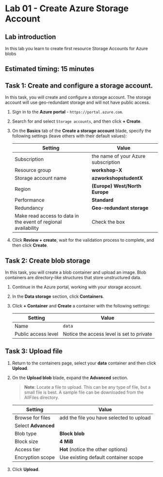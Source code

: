 # Lab 01 - Create Azure Storage Account

## Lab introduction

In this lab you learn to create first resource Storage Accounts for Azure blobs

## Estimated timing: 15 minutes

## Task 1: Create and configure a storage account. 

In this task, you will create and configure a storage account. The storage account will use geo-redundant storage and will not have public access. 

1. Sign in to the **Azure portal** - `https://portal.azure.com`.

1. Search for and select `Storage accounts`, and then click **+ Create**.

1. On the **Basics** tab of the **Create a storage account** blade, specify the following settings (leave others with their default values):

    | Setting | Value |
    | --- | --- |
    | Subscription          | the name of your Azure subscription  |
    | Resource group        | **workshop-X** |
    | Storage account name  | **azworkshopstudentX** |
    | Region                | **(Europe) West/North Europe**  |
    | Performance           | **Standard**  |
    | Redundancy            | **Geo-redundant storage** |
    | Make read access to data in the event of regional availability | Check the box |

1. Click **Review + create**, wait for the validation process to complete, and then click **Create**.

## Task 2: Create blob storage

In this task, you will create a blob container and upload an image. Blob containers are directory-like structures that store unstructured data.

1. Continue in the Azure portal, working with your storage account.

1. In the **Data storage** section, click **Containers**. 

1. Click **+ Container** and **Create** a container with the following settings:

    | Setting | Value |
    | --- | --- |
    | Name | `data`  |
    | Public access level | Notice the access level is set to private |

## Task 3: Upload file
1. Return to the containers page, select your **data** container and then click **Upload**.

1. On the **Upload blob** blade, expand the **Advanced** section.

    >**Note**: Locate a file to upload. This can be any type of file, but a small file is best. A sample file can be downloaded from the AllFiles directory. 

    | Setting | Value |
    | --- | --- |
    | Browse for files | add the file you have selected to upload |
    | Select **Advanced** | |
    | Blob type | **Block blob** |
    | Block size | **4 MiB** |
    | Access tier | **Hot**  (notice the other options) |
    | Encryption scope | Use existing default container scope |

1. Click **Upload**.
